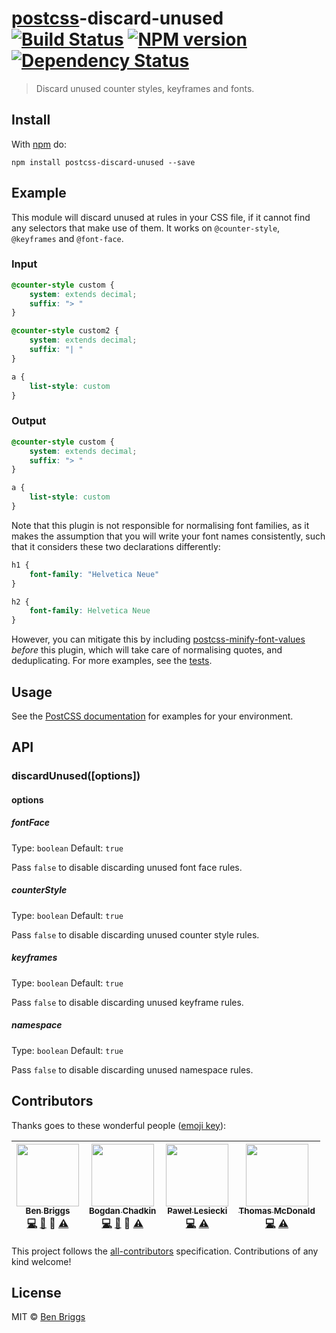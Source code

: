 # [postcss][postcss]-discard-unused [![Build Status](https://travis-ci.org/ben-eb/postcss-discard-unused.svg?branch=master)][ci] [![NPM version](https://badge.fury.io/js/postcss-discard-unused.svg)][npm] [![Dependency Status](https://gemnasium.com/ben-eb/postcss-discard-unused.svg)][deps]

> Discard unused counter styles, keyframes and fonts.


## Install

With [npm](https://npmjs.org/package/postcss-discard-unused) do:

```
npm install postcss-discard-unused --save
```


## Example

This module will discard unused at rules in your CSS file, if it cannot find
any selectors that make use of them. It works on `@counter-style`, `@keyframes`
and `@font-face`.

### Input

```css
@counter-style custom {
    system: extends decimal;
    suffix: "> "
}

@counter-style custom2 {
    system: extends decimal;
    suffix: "| "
}

a {
    list-style: custom
}
```

### Output

```css
@counter-style custom {
    system: extends decimal;
    suffix: "> "
}

a {
    list-style: custom
}
```

Note that this plugin is not responsible for normalising font families, as it
makes the assumption that you will write your font names consistently, such that
it considers these two declarations differently:

```css
h1 {
    font-family: "Helvetica Neue"
}

h2 {
    font-family: Helvetica Neue
}
```

However, you can mitigate this by including [postcss-minify-font-values][mfv]
*before* this plugin, which will take care of normalising quotes, and
deduplicating. For more examples, see the [tests](test.js).


## Usage

See the [PostCSS documentation](https://github.com/postcss/postcss#usage) for
examples for your environment.


## API

### discardUnused([options])

#### options

##### fontFace

Type: `boolean`
Default: `true`

Pass `false` to disable discarding unused font face rules.

##### counterStyle

Type: `boolean`
Default: `true`

Pass `false` to disable discarding unused counter style rules.

##### keyframes

Type: `boolean`
Default: `true`

Pass `false` to disable discarding unused keyframe rules.

##### namespace

Type: `boolean`
Default: `true`

Pass `false` to disable discarding unused namespace rules.


## Contributors

Thanks goes to these wonderful people ([emoji key](https://github.com/kentcdodds/all-contributors#emoji-key)):

<!-- ALL-CONTRIBUTORS-LIST:START - Do not remove or modify this section -->
| [<img src="https://avatars.githubusercontent.com/u/1282980?v=3" width="100px;"/><br /><sub>Ben Briggs</sub>](http://beneb.info)<br />[💻](https://github.com/ben-eb/postcss-discard-unused/commits?author=ben-eb) [📖](https://github.com/ben-eb/postcss-discard-unused/commits?author=ben-eb) 👀 [⚠️](https://github.com/ben-eb/postcss-discard-unused/commits?author=ben-eb) | [<img src="https://avatars.githubusercontent.com/u/5635476?v=3" width="100px;"/><br /><sub>Bogdan Chadkin</sub>](https://github.com/TrySound)<br />[💻](https://github.com/ben-eb/postcss-discard-unused/commits?author=TrySound) [📖](https://github.com/ben-eb/postcss-discard-unused/commits?author=TrySound) 👀 [⚠️](https://github.com/ben-eb/postcss-discard-unused/commits?author=TrySound) | [<img src="https://avatars.githubusercontent.com/u/770675?v=3" width="100px;"/><br /><sub>Paweł Lesiecki</sub>](https://github.com/plesiecki)<br />[💻](https://github.com/ben-eb/postcss-discard-unused/commits?author=plesiecki) [⚠️](https://github.com/ben-eb/postcss-discard-unused/commits?author=plesiecki) | [<img src="https://avatars.githubusercontent.com/u/197928?v=3" width="100px;"/><br /><sub>Thomas McDonald</sub>](https://github.com/thomas-mcdonald)<br />[💻](https://github.com/ben-eb/postcss-discard-unused/commits?author=thomas-mcdonald) [⚠️](https://github.com/ben-eb/postcss-discard-unused/commits?author=thomas-mcdonald) |
| :---: | :---: | :---: | :---: |
<!-- ALL-CONTRIBUTORS-LIST:END -->

This project follows the [all-contributors] specification. Contributions of
any kind welcome!

## License

MIT © [Ben Briggs](http://beneb.info)


[all-contributors]: https://github.com/kentcdodds/all-contributors
[ci]:      https://travis-ci.org/ben-eb/postcss-discard-unused
[deps]:    https://gemnasium.com/ben-eb/postcss-discard-unused
[npm]:     http://badge.fury.io/js/postcss-discard-unused
[postcss]: https://github.com/postcss/postcss
[mfv]:     https://github.com/trysound/postcss-minify-font-values
